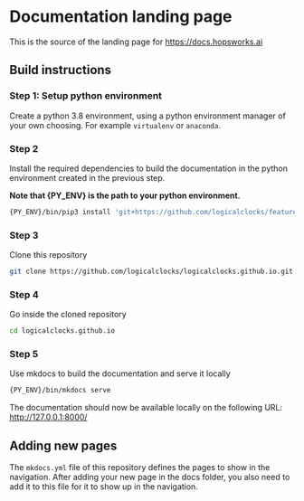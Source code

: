 # Documentation landing page

This is the source of the landing page for https://docs.hopsworks.ai

## Build instructions

### Step 1: Setup python environment

Create a python 3.8 environment, using a python environment manager of your own choosing. For example `virtualenv` or `anaconda`.

### Step 2

Install the required dependencies to build the documentation in the python environment created in the previous step.

**Note that {PY_ENV} is the path to your python environment.**

```bash
{PY_ENV}/bin/pip3 install 'git+https://github.com/logicalclocks/feature-store-api@master#egg=hsfs[docs]&subdirectory=python'
```

### Step 3

Clone this repository

```bash
git clone https://github.com/logicalclocks/logicalclocks.github.io.git
```

### Step 4

Go inside the cloned repository

```bash
cd logicalclocks.github.io
```

### Step 5

Use mkdocs to build the documentation and serve it locally

```bash
{PY_ENV}/bin/mkdocs serve
```

The documentation should now be available locally on the following URL: http://127.0.0.1:8000/

## Adding new pages

The `mkdocs.yml` file of this repository defines the pages to show in the navigation. 
After adding your new page in the docs folder, you also need to add it to this file for it to show up in the navigation.